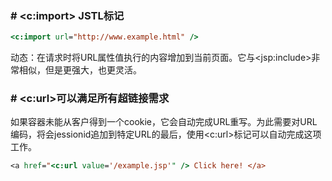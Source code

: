 ### # \<c:import> JSTL标记

```jsp
<c:import url="http://www.example.html" />
```

动态：在请求时将URL属性值执行的内容增加到当前页面。它与\<jsp:include>非常相似，但是更强大，也更灵活。

### # \<c:url>可以满足所有超链接需求

如果容器未能从客户得到一个cookie，它会自动完成URL重写。为此需要对URL编码，将会jessionid追加到特定URL的最后，使用\<c:url>标记可以自动完成这项工作。

```jsp
<a href="<c:url value='/example.jsp'" /> Click here! </a>
```

